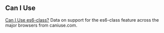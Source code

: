 

## Can I Use

<p class="ciu_embed" data-feature="es6-class" data-periods="future_1,current,past_1,past_2">
  <a href="http://caniuse.com/#feat=es6-class">Can I Use es6-class?</a> Data on support for the es6-class feature across the major browsers from caniuse.com.
</p>